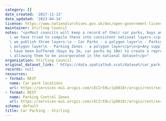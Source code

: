 ```yaml
---
category: []
date_created: '2017-11-13'
date_updated: '2023-04-14'
license: https://www.nationalarchives.gov.uk/doc/open-government-licence/version/3/
maintainer: Stirling Council
notes: "<p>Most councils will keep a record of their car parks, bays and zones. Therefore\
  \ we have tried to compile these into consistent national layers.</p>\n<p>Currently,\
  \ we publish three layers:\n - Car Parks - a polygon layer\n - Parking Bays - a\
  \ polygon layer\n - Parking Zones - a polygon layer</p>\n<p>Any supplied point records\
  \ have been buffered (bays by 2m, car parks by 10m) to create a representative area,\
  \ allowing them to be incorporated in the national dataset</p>"
organization: Stirling Council
original_dataset_link: ' https://data.spatialhub.scot/dataset/car_parking-st'
records: null
resources:
- format: REST
  name: Car park locations
  url: https://services-eu1.arcgis.com/cECIr59LclpO818r/arcgis/rest/services/Traffic_Management_Car_Park_Locations_Points_Current/FeatureServer/1/query?outFields=*&where=1%3D1
- format: REST
  name: Parking Control Zones
  url: https://services-eu1.arcgis.com/cECIr59LclpO818r/arcgis/rest/services/Traffic_Management_Parking_Control_Zones/FeatureServer/4/query?outFields=*&where=1%3D1
schema: default
title: Car Parking - Stirling
---
```

